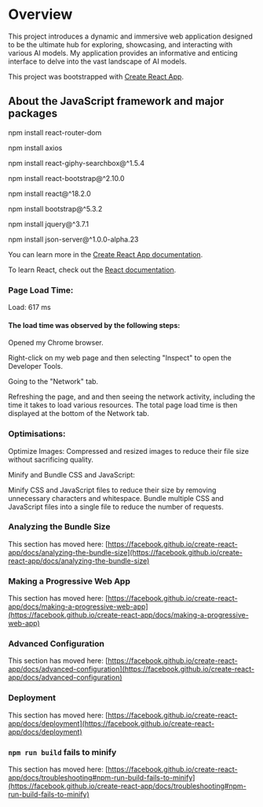 # Overview

This project introduces a dynamic and immersive web application designed to be the ultimate hub for exploring, showcasing, and interacting with various AI models. My application provides an informative and enticing interface to delve into the vast landscape of AI models.

This project was bootstrapped with [Create React App](https://github.com/facebook/create-react-app).

## About the JavaScript framework and major packages

npm install react-router-dom

npm install axios

npm install react-giphy-searchbox@^1.5.4

npm install react-bootstrap@^2.10.0

npm install react@^18.2.0

npm install bootstrap@^5.3.2

npm install jquery@^3.7.1

npm install json-server@^1.0.0-alpha.23

You can learn more in the [Create React App documentation](https://facebook.github.io/create-react-app/docs/getting-started).

To learn React, check out the [React documentation](https://reactjs.org/).

### Page Load Time:

Load: 617 ms

#### The load time was observed by the following steps:

Opened my Chrome browser.

Right-click on my web page and then selecting "Inspect" to open the Developer Tools.

Going to the "Network" tab.

Refreshing the page, and and then seeing the network activity, including the time it takes to load various resources. The total page load time is then displayed at the bottom of the Network tab.

### Optimisations:

Optimize Images:
Compressed and resized images to reduce their file size without sacrificing quality.

Minify and Bundle CSS and JavaScript:

Minify CSS and JavaScript files to reduce their size by removing unnecessary characters and whitespace.
Bundle multiple CSS and JavaScript files into a single file to reduce the number of requests.


### Analyzing the Bundle Size

This section has moved here: [https://facebook.github.io/create-react-app/docs/analyzing-the-bundle-size](https://facebook.github.io/create-react-app/docs/analyzing-the-bundle-size)

### Making a Progressive Web App

This section has moved here: [https://facebook.github.io/create-react-app/docs/making-a-progressive-web-app](https://facebook.github.io/create-react-app/docs/making-a-progressive-web-app)

### Advanced Configuration

This section has moved here: [https://facebook.github.io/create-react-app/docs/advanced-configuration](https://facebook.github.io/create-react-app/docs/advanced-configuration)

### Deployment

This section has moved here: [https://facebook.github.io/create-react-app/docs/deployment](https://facebook.github.io/create-react-app/docs/deployment)

### `npm run build` fails to minify

This section has moved here: [https://facebook.github.io/create-react-app/docs/troubleshooting#npm-run-build-fails-to-minify](https://facebook.github.io/create-react-app/docs/troubleshooting#npm-run-build-fails-to-minify)
